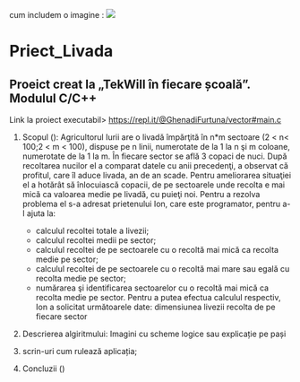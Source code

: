 cum includem o imagine :
![](https://drive.google.com/file/d/16zzamvlEaiNduLg2WhQlG6ofXRf0gJ_Y/view?usp=sharing)



# Priect_Livada
## Proeict creat la „TekWill în fiecare școală”. Modulul C/C++

Link la proiect executabil> https://repl.it/@GhenadiFurtuna/vector#main.c
1. Scopul ():
Agricultorul Iurii are o livadă împărţită în n*m sectoare (2 < n< 100;2 < m < 100), dispuse pe n linii, numerotate de la 1 la n şi m coloane, numerotate de la 1 la m. În fiecare sector se află 3 copaci de nuci. După recoltarea nucilor el a comparat datele cu anii precedenţi, a observat că profitul, care îl aduce livada, an de an scade. 
Pentru ameliorarea situaţiei  el a hotărât să înlocuiască copacii, de pe sectoarele unde recolta e mai mică ca valoarea medie pe livadă, cu puieţi noi.
Pentru a rezolva problema el s-a adresat prietenului Ion, care este programator, pentru a-l ajuta la:
    - calculul recoltei totale a livezii;
    - calculul recoltei medii pe sector;
    - calculul recoltei de pe sectoarele cu o recoltă mai mică ca recolta medie pe sector;
    - calculul recoltei de pe sectoarele cu o recoltă mai mare sau egală cu recolta medie pe sector;
    - numărarea şi identificarea sectoarelor cu o recoltă mai mică ca recolta medie pe sector.
	Pentru a putea efectua calculul respectiv, Ion a solicitat următoarele date:
dimensiunea livezii
recolta de pe fiecare sector

2. Descrierea algiritmului: 
      Imagini cu scheme logice 
      sau explicație pe pași
3. scrin-uri cum rulează aplicația;
4. Concluzii ()


